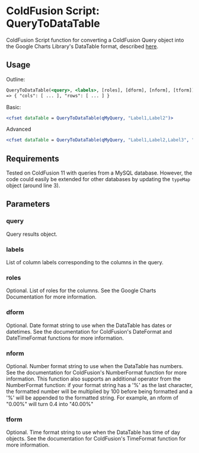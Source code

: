 # ColdFusion Script: QueryToDataTable
ColdFusion Script function for converting a ColdFusion Query object into the Google Charts Library's DataTable format, described [here](https://developers.google.com/chart/interactive/docs/reference#dataparam).

## Usage
Outline:
```cfm
QueryToDataTable(<query>, <labels>, [roles], [dform], [nform], [tform])
=> { "cols": [ ... ], "rows": [ ... ] }
```

Basic:
```cfm
<cfset dataTable = QueryToDataTable(qMyQuery, "Label1,Label2")>
```
Advanced
```cfm
<cfset dataTable = QueryToDataTable(qMyQuery, "Label1,Label2,Label3", ",,,tooltip", "mm/dd/yyyy", "0.00%")>
```

## Requirements
Tested on ColdFusion 11 with queries from a MySQL database. However, the code could easily be extended for other databases by updating the `typeMap` object (around line 3).

## Parameters
### query
Query results object.
### labels
List of column labels corresponding to the columns in the query.
### roles
Optional. List of roles for the columns. See the Google Charts Documentation for more information.
### dform
Optional. Date format string to use when the DataTable has dates or datetimes. See the documentation for ColdFusion's DateFormat and DateTimeFormat functions for more information.
### nform
Optional. Number format string to use when the DataTable has numbers. See the documentation for ColdFusion's NumberFormat function for more information.
This function also supports an additional operator from the NumberFormat function: if your format string has a '%' as the last character, the formatted number will be multiplied by 100 before being formatted and a '%' will be appended to the formatted string. For example, an nform of "0.00%" will turn 0.4 into "40.00%"
### tform
Optional. Time format string to use when the DataTable has time of day objects. See the documentation for ColdFusion's TimeFormat function for more information.
